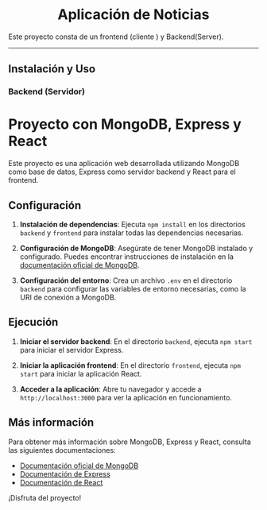 <h1 align="center">Aplicación de Noticias</h1>

Este proyecto consta de un frontend (cliente ) y Backend(Server).

---

## Instalación y Uso

### Backend (Servidor) 

# Proyecto con MongoDB, Express y React

Este proyecto es una aplicación web desarrollada utilizando MongoDB como base de datos, Express como servidor backend y React para el frontend.

## Configuración

1. **Instalación de dependencias**: Ejecuta `npm install` en los directorios `backend` y `frontend` para instalar todas las dependencias necesarias.

2. **Configuración de MongoDB**: Asegúrate de tener MongoDB instalado y configurado. Puedes encontrar instrucciones de instalación en la [documentación oficial de MongoDB](https://docs.mongodb.com/manual/installation/).

3. **Configuración del entorno**: Crea un archivo `.env` en el directorio `backend` para configurar las variables de entorno necesarias, como la URI de conexión a MongoDB.

## Ejecución

1. **Iniciar el servidor backend**: En el directorio `backend`, ejecuta `npm start` para iniciar el servidor Express.

2. **Iniciar la aplicación frontend**: En el directorio `frontend`, ejecuta `npm start` para iniciar la aplicación React.

3. **Acceder a la aplicación**: Abre tu navegador y accede a `http://localhost:3000` para ver la aplicación en funcionamiento.

## Más información

Para obtener más información sobre MongoDB, Express y React, consulta las siguientes documentaciones:

- [Documentación oficial de MongoDB](https://docs.mongodb.com/)
- [Documentación de Express](https://expressjs.com/)
- [Documentación de React](https://reactjs.org/docs/getting-started.html)

¡Disfruta del proyecto!
